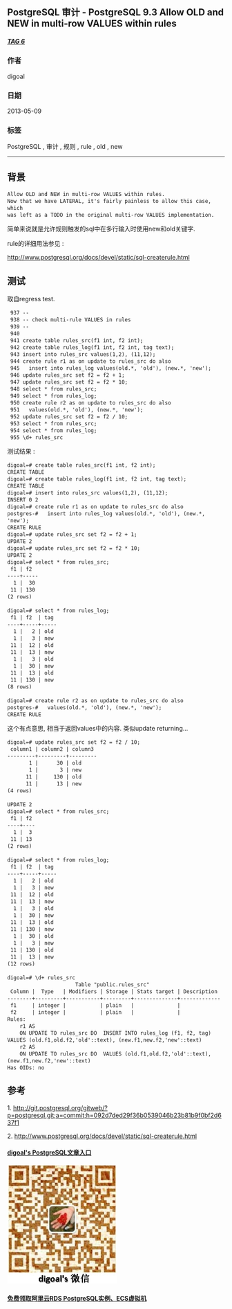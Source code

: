 ## PostgreSQL 审计 - PostgreSQL 9.3 Allow OLD and NEW in multi-row VALUES within rules  
##### [TAG 6](../class/6.md)
                                        
### 作者                                       
digoal                                        
                                        
### 日期                                      
2013-05-09            
                                        
### 标签                                      
PostgreSQL , 审计  , 规则 , rule , old , new                                                         
                                        
----                                      
                                        
## 背景              
  
```  
Allow OLD and NEW in multi-row VALUES within rules.  
Now that we have LATERAL, it's fairly painless to allow this case, which  
was left as a TODO in the original multi-row VALUES implementation.  
```  
  
简单来说就是允许规则触发的sql中在多行输入时使用new和old关键字.  
  
rule的详细用法参见 :   
  
http://www.postgresql.org/docs/devel/static/sql-createrule.html  
  
## 测试  
取自regress test.  
  
```  
 937 --  
 938 -- check multi-rule VALUES in rules  
 939 --  
 940   
 941 create table rules_src(f1 int, f2 int);  
 942 create table rules_log(f1 int, f2 int, tag text);  
 943 insert into rules_src values(1,2), (11,12);  
 944 create rule r1 as on update to rules_src do also  
 945   insert into rules_log values(old.*, 'old'), (new.*, 'new');  
 946 update rules_src set f2 = f2 + 1;  
 947 update rules_src set f2 = f2 * 10;  
 948 select * from rules_src;  
 949 select * from rules_log;  
 950 create rule r2 as on update to rules_src do also  
 951   values(old.*, 'old'), (new.*, 'new');  
 952 update rules_src set f2 = f2 / 10;  
 953 select * from rules_src;  
 954 select * from rules_log;  
 955 \d+ rules_src  
```  
  
测试结果 :   
  
```  
digoal=# create table rules_src(f1 int, f2 int);  
CREATE TABLE  
digoal=# create table rules_log(f1 int, f2 int, tag text);  
CREATE TABLE  
digoal=# insert into rules_src values(1,2), (11,12);  
INSERT 0 2  
digoal=# create rule r1 as on update to rules_src do also  
postgres-#   insert into rules_log values(old.*, 'old'), (new.*, 'new');  
CREATE RULE  
digoal=# update rules_src set f2 = f2 + 1;  
UPDATE 2  
digoal=# update rules_src set f2 = f2 * 10;  
UPDATE 2  
digoal=# select * from rules_src;  
 f1 | f2    
----+-----  
  1 |  30  
 11 | 130  
(2 rows)  
  
digoal=# select * from rules_log;  
 f1 | f2  | tag   
----+-----+-----  
  1 |   2 | old  
  1 |   3 | new  
 11 |  12 | old  
 11 |  13 | new  
  1 |   3 | old  
  1 |  30 | new  
 11 |  13 | old  
 11 | 130 | new  
(8 rows)  
  
digoal=# create rule r2 as on update to rules_src do also  
postgres-#   values(old.*, 'old'), (new.*, 'new');  
CREATE RULE  
```  
  
这个有点意思, 相当于返回values中的内容. 类似update returning...  
  
```  
digoal=# update rules_src set f2 = f2 / 10;  
 column1 | column2 | column3   
---------+---------+---------  
       1 |      30 | old  
       1 |       3 | new  
      11 |     130 | old  
      11 |      13 | new  
(4 rows)  
  
UPDATE 2  
digoal=# select * from rules_src;  
 f1 | f2   
----+----  
  1 |  3  
 11 | 13  
(2 rows)  
  
digoal=# select * from rules_log;  
 f1 | f2  | tag   
----+-----+-----  
  1 |   2 | old  
  1 |   3 | new  
 11 |  12 | old  
 11 |  13 | new  
  1 |   3 | old  
  1 |  30 | new  
 11 |  13 | old  
 11 | 130 | new  
  1 |  30 | old  
  1 |   3 | new  
 11 | 130 | old  
 11 |  13 | new  
(12 rows)  
  
digoal=# \d+ rules_src  
                      Table "public.rules_src"  
 Column |  Type   | Modifiers | Storage | Stats target | Description   
--------+---------+-----------+---------+--------------+-------------  
 f1     | integer |           | plain   |              |   
 f2     | integer |           | plain   |              |   
Rules:  
    r1 AS  
    ON UPDATE TO rules_src DO  INSERT INTO rules_log (f1, f2, tag) VALUES (old.f1,old.f2,'old'::text), (new.f1,new.f2,'new'::text)  
    r2 AS  
    ON UPDATE TO rules_src DO  VALUES (old.f1,old.f2,'old'::text), (new.f1,new.f2,'new'::text)  
Has OIDs: no  
```  
  
## 参考  
1\. http://git.postgresql.org/gitweb/?p=postgresql.git;a=commit;h=092d7ded29f36b0539046b23b81b9f0bf2d637f1  
  
2\. http://www.postgresql.org/docs/devel/static/sql-createrule.html  
          
  
  
  
  
  
  
  
  
  
  
  
  
  
  
  
#### [digoal's PostgreSQL文章入口](https://github.com/digoal/blog/blob/master/README.md "22709685feb7cab07d30f30387f0a9ae")
  
  
![digoal's weixin](../pic/digoal_weixin.jpg "f7ad92eeba24523fd47a6e1a0e691b59")
  
  
  
  
  
  
  
  
#### [免费领取阿里云RDS PostgreSQL实例、ECS虚拟机](https://www.aliyun.com/database/postgresqlactivity "57258f76c37864c6e6d23383d05714ea")
  
